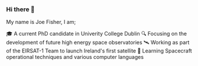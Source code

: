 ### Hi there 👋

My name is Joe Fisher, I am; 

  🎓 A current PhD candidate in Univerity College Dublin
  🔍 Focusing on the development of future high energy space observatories 
  🛰 Working as part of the EIRSAT-1 Team to launch Ireland's first satellite
  🌱 Learning Spacecraft operational techniques and various computer languages 
